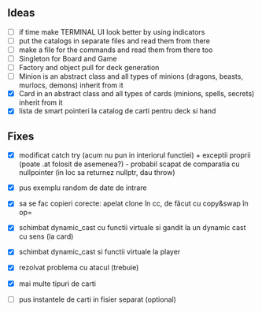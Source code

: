 ## Ideas

- [ ] if time make TERMINAL UI look better by using indicators
- [ ] put the catalogs in separate files and read them from there
- [ ] make a file for the commands and read them from there too
- [ ] Singleton for Board and Game
- [ ] Factory and object pull for deck generation
- [ ] Minion is an abstract class and all types of minions (dragons, beasts, murlocs, demons) inherit from it
- [X] Card in an abstract class and all types of cards (minions, spells, secrets) inherit from it
- [X] lista de smart pointeri la catalog de carti pentru deck si hand

## Fixes
- [X] modificat catch try (acum nu pun in interiorul functiei) + exceptii proprii (poate .at folosit de asemenea?) - probabil scapat de comparatia cu nullpointer (in loc sa returnez nullptr, dau throw)
- [X] pus exemplu random de date de intrare
- [X] sa se fac copieri corecte: apelat clone în cc, de făcut cu copy&swap în op=
- [X] schimbat dynamic_cast cu functii virtuale si gandit la un dynamic cast cu sens (la card)
- [X] schimbat dynamic_cast si functii virtuale la player
- [X] rezolvat problema cu atacul (trebuie)
- [X] mai multe tipuri de carti
- [ ] pus instantele de carti in fisier separat (optional)


